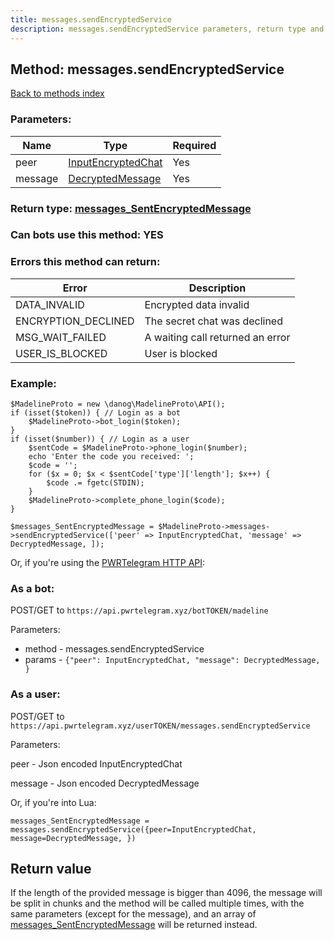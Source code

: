 ```yaml
---
title: messages.sendEncryptedService
description: messages.sendEncryptedService parameters, return type and example
---
```

## Method: messages.sendEncryptedService  
[Back to methods index](index.md)


### Parameters:

| Name     |    Type       | Required |
|----------|---------------|----------|
|peer|[InputEncryptedChat](../types/InputEncryptedChat.md) | Yes|
|message|[DecryptedMessage](../types/DecryptedMessage.md) | Yes|


### Return type: [messages\_SentEncryptedMessage](../types/messages_SentEncryptedMessage.md)

### Can bots use this method: **YES**


### Errors this method can return:

| Error    | Description   |
|----------|---------------|
|DATA_INVALID|Encrypted data invalid|
|ENCRYPTION_DECLINED|The secret chat was declined|
|MSG_WAIT_FAILED|A waiting call returned an error|
|USER_IS_BLOCKED|User is blocked|


### Example:


```
$MadelineProto = new \danog\MadelineProto\API();
if (isset($token)) { // Login as a bot
    $MadelineProto->bot_login($token);
}
if (isset($number)) { // Login as a user
    $sentCode = $MadelineProto->phone_login($number);
    echo 'Enter the code you received: ';
    $code = '';
    for ($x = 0; $x < $sentCode['type']['length']; $x++) {
        $code .= fgetc(STDIN);
    }
    $MadelineProto->complete_phone_login($code);
}

$messages_SentEncryptedMessage = $MadelineProto->messages->sendEncryptedService(['peer' => InputEncryptedChat, 'message' => DecryptedMessage, ]);
```

Or, if you're using the [PWRTelegram HTTP API](https://pwrtelegram.xyz):

### As a bot:

POST/GET to `https://api.pwrtelegram.xyz/botTOKEN/madeline`

Parameters:

* method - messages.sendEncryptedService
* params - `{"peer": InputEncryptedChat, "message": DecryptedMessage, }`



### As a user:

POST/GET to `https://api.pwrtelegram.xyz/userTOKEN/messages.sendEncryptedService`

Parameters:

peer - Json encoded InputEncryptedChat

message - Json encoded DecryptedMessage




Or, if you're into Lua:

```
messages_SentEncryptedMessage = messages.sendEncryptedService({peer=InputEncryptedChat, message=DecryptedMessage, })
```


## Return value 

If the length of the provided message is bigger than 4096, the message will be split in chunks and the method will be called multiple times, with the same parameters (except for the message), and an array of [messages\_SentEncryptedMessage](../types/messages_SentEncryptedMessage.md) will be returned instead.


